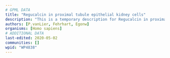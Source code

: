 ```yaml
---
# GPML DATA
title: "Regucalcin in proximal tubule epithelial kidney cells"
description: "This is a temporary description for Regucalcin in proximal tubule epithelial kidney cells"
authors: [P.vanLier, Fehrhart, Egonw]
organisms: [Homo sapiens]
# ADDITIONAL DATA
last-edited: 2020-05-02
communities: []
wpid: "WP4838"
---
```

